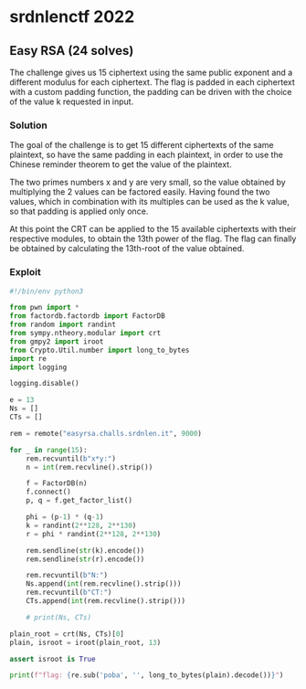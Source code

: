 # srdnlenctf 2022

## Easy RSA (24 solves)

The challenge gives us 15 ciphertext using the same public exponent and a different modulus for each ciphertext.
The flag is padded in each ciphertext with a custom padding function, the padding can be driven with the choice of the value k requested in input.

### Solution

The goal of the challenge is to get 15 different ciphertexts of the same plaintext, so have the same padding in each plaintext, in order to use the Chinese reminder theorem to get the value of the plaintext.

The two primes numbers x and y are very small, so the value obtained by multiplying the 2 values can be factored easily.
Having found the two values, which in combination with its multiples can be used as the k value, so that padding is applied only once.

At this point the CRT can be applied to the 15 available ciphertexts with their respective modules, to obtain the 13th power of the flag.
The flag can finally be obtained by calculating the 13th-root of the value obtained.

### Exploit

```python
#!/bin/env python3

from pwn import *
from factordb.factordb import FactorDB
from random import randint
from sympy.ntheory.modular import crt
from gmpy2 import iroot
from Crypto.Util.number import long_to_bytes
import re
import logging

logging.disable()

e = 13
Ns = []
CTs = []

rem = remote("easyrsa.challs.srdnlen.it", 9000)

for _ in range(15):
    rem.recvuntil(b"x*y:")
    n = int(rem.recvline().strip())

    f = FactorDB(n)
    f.connect()
    p, q = f.get_factor_list()

    phi = (p-1) * (q-1)
    k = randint(2**128, 2**130)
    r = phi * randint(2**128, 2**130)

    rem.sendline(str(k).encode())
    rem.sendline(str(r).encode())

    rem.recvuntil(b"N:")
    Ns.append(int(rem.recvline().strip()))
    rem.recvuntil(b"CT:")
    CTs.append(int(rem.recvline().strip()))

    # print(Ns, CTs)

plain_root = crt(Ns, CTs)[0]
plain, isroot = iroot(plain_root, 13)

assert isroot is True

print(f"flag: {re.sub('poba', '', long_to_bytes(plain).decode())}")

```
